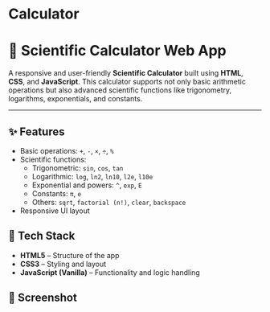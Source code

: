 # Calculator
# 🔢 Scientific Calculator Web App

A responsive and user-friendly **Scientific Calculator** built using **HTML**, **CSS**, and **JavaScript**. This calculator supports not only basic arithmetic operations but also advanced scientific functions like trigonometry, logarithms, exponentials, and constants.

---

## ✨ Features

- Basic operations: `+`, `-`, `×`, `÷`, `%`
- Scientific functions:  
  - Trigonometric: `sin`, `cos`, `tan`  
  - Logarithmic: `log`, `ln2`, `ln10`, `l2e`, `l10e`  
  - Exponential and powers: `^`, `exp`, `E`  
  - Constants: `π`, `e`  
  - Others: `sqrt`, `factorial (n!)`, `clear`, `backspace`
- Responsive UI layout

## 🚀 Tech Stack

- **HTML5** – Structure of the app  
- **CSS3** – Styling and layout  
- **JavaScript (Vanilla)** – Functionality and logic handling



## 📸 Screenshot









